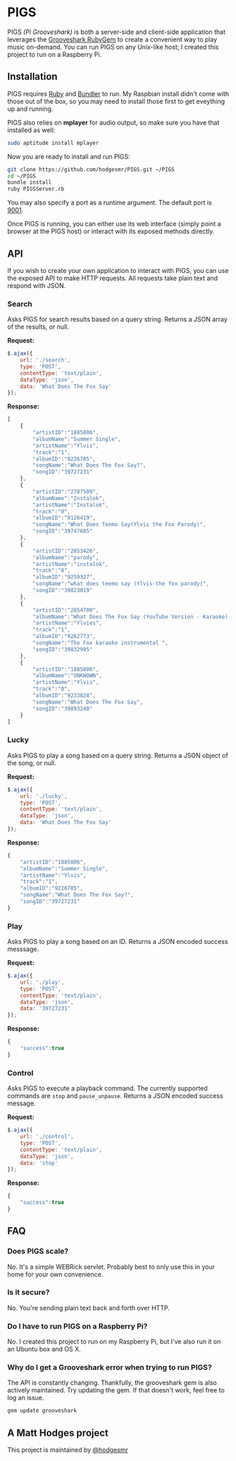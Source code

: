 # PIGS

PIGS _(Pi Grooveshark)_ is both a server-side and client-side application that leverages the [Grooveshark RubyGem](http://rubygems.org/gems/grooveshark) to create a convenient way to play music on-demand. You can run PIGS on any Unix-like host; I created this project to run on a Raspberry Pi.

## Installation
PIGS requires [Ruby](http://rayhightower.com/blog/2012/12/03/ruby-on-raspberry-pi/) and [Bundler](http://bundler.io/) to run. My Raspbian install didn't come with those out of the box, so you may need to install those first to get eveything up and running.

PIGS also relies on __mplayer__ for audio output, so make sure you have that installed as well:

```sh
sudo aptitude install mplayer
```

Now you are ready to install and run PIGS:

```sh
git clone https://github.com/hodgesmr/PIGS.git ~/PIGS
cd ~/PIGS
bundle install
ruby PIGSServer.rb
```

You may also specify a port as a runtime argument. The default port is [9001](http://www.youtube.com/watch?v=SiMHTK15Pik).

Once PIGS is running, you can either use its web interface (simply point a browser at the PIGS host) or interact with its exposed methods directly.

## API

If you wish to create your own application to interact with PIGS, you can use the exposed API to make HTTP requests. All requests take plain text and respond with JSON.

### Search

Asks PIGS for search results based on a query string. Returns a JSON array of the results, or null.

__Request:__
```javascript
$.ajax({
	url: './search',
	type: 'POST',
	contentType: 'text/plain',
	dataType: 'json',
	data: 'What Does The Fox Say'
});
```
__Response:__
```javascript
[
	{
		"artistID":"1885806",
		"albumName":"Summer Single",
		"artistName":"Ylvis",
		"track":"1",
		"albumID":"9226785",
		"songName":"What Does The Fox Say?",
		"songID":"39727231"
	},
	{
		"artistID":"2787509",
		"albumName":"Instalok",
		"artistName":"Instalok",
		"track":"0",
		"albumID":"9126419",
		"songName":"What Does Teemo Say(Ylvis the Fox Parody)",
		"songID":"39747605"
	},
	{
		"artistID":"2853426",
		"albumName":"parody",
		"artistName":"instalok",
		"track":"0",
		"albumID":"9259327",
		"songName":"what does teemo say (Ylvis-the fox parody)",
		"songID":"39823019"
	},
	{
		"artistID":"2854700",
		"albumName":"What Does The Fox Say (YouTube Version - Karaoke) (Ylvis Cover)",
		"artistName":"Ylvies",
		"track":"1",
		"albumID":"9262773",
		"songName":"The Fox karaoke instrumental ",
		"songID":"39832995"
	},
	{
		"artistID":"1885806",
		"albumName":"UNKNOWN",
		"artistName":"Ylvis",
		"track":"0",
		"albumID":"9233828",
		"songName":"What Does The Fox Say",
		"songID":"39893240"
	}
]
```

### Lucky

Asks PIGS to play a song based on a query string. Returns a JSON object of the song, or null.

__Request:__
```javascript
$.ajax({
	url: './lucky',
	type: 'POST',
	contentType: 'text/plain',
	dataType: 'json',
	data: 'What Does The Fox Say'
});
```
__Response:__
```javascript
{
	"artistID":"1885806",
	"albumName":"Summer Single",
	"artistName":"Ylvis",
	"track":"1",
	"albumID":"9226785",
	"songName":"What Does The Fox Say?",
	"songID":"39727231"
}
```

### Play

Asks PIGS to play a song based on an ID. Returns a JSON encoded success messsage.

__Request:__
```javascript
$.ajax({
	url: './play',
	type: 'POST',
	contentType: 'text/plain',
	dataType: 'json',
	data: '39727231'
});
```
__Response:__
```javascript
{
	"success":true
}
```

### Control

Asks PIGS to execute a playback command. The currently supported commands are `stop` and `pause_unpause`. Returns a JSON encoded success message.

__Request:__
```javascript
$.ajax({
	url: './control',
	type: 'POST',
	contentType: 'text/plain',
	dataType: 'json',
	data: 'stop'
});
```
__Response:__
```javascript
{
	"success":true
}
```

## FAQ

### Does PIGS scale?
No. It's a simple WEBRick servlet. Probably best to only use this in your home for your own convenience.

### Is it secure?
No. You're sending plain text back and forth over HTTP.

### Do I have to run PIGS on a Raspberry Pi?
No. I created this project to run on my Raspberry Pi, but I've also run it on an Ubuntu box and OS X.

### Why do I get a Grooveshark error when trying to run PIGS?
The API is constantly changing. Thankfully, the grooveshark gem is also actively maintained. Try updating the gem. If that doesn't work, feel free to log an issue.
```sh
gem update grooveshark
```

## A Matt Hodges project

This project is maintained by [@hodgesmr](http://twitter.com/hodgesmr)
